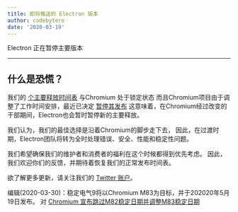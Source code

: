 ```yaml
---
title: 即将推送的 Electron 版本
author: codebytere
date: '2020-03-19'
---
```


Electron 正在暂停主要版本

---

## 什么是恐慌？

我们的 [个主要释放时间表](https://www.electronjs.org/blog/12-week-cadence) 与Chromium 处于锁定状态 而且Chromium项目由于调整了工作时间安排，最近已决定 [暂停其发布](https://blog.chromium.org/2020/03/upcoming-chrome-releases.html) 这意味着，在Chromium经过改变的干部期间，Electron也会暂时暂停新的主要释放。

我们认为，我们的最佳选择是沿着Chromium的脚步走下去， 因此，在过渡时期，Electron团队将转为全时处理错误、安全、性能和稳定性问题。

我们希望确保我们的维护者和消费者的福利在这个时候都得到优先考虑。 因此，我们欢迎你们的反馈，并期待着恢复我们的正常发布时间表。

欲了解更多更新，请关注我们的 [Twitter 账户](https://twitter.com/electronjs)。

编辑(2020-03-30)：稳定电气9将以Chromium M83为目标，并于202020年5月19日发布。 对 [Chromium 宣布跳过M82稳定日期并调整M83稳定日期](https://chromereleases.googleblog.com/2020/03/chrome-and-chrome-os-release-updates.html)
